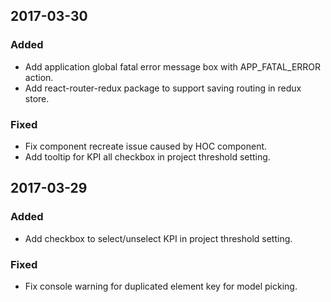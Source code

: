 ## 2017-03-30
### Added
- Add application global fatal error message box with APP_FATAL_ERROR action.
- Add react-router-redux package to support saving routing in redux store.

### Fixed
- Fix component recreate issue caused by HOC component.
- Add tooltip for KPI all checkbox in project threshold setting.

## 2017-03-29
### Added
- Add checkbox to select/unselect KPI in project threshold setting.

### Fixed
- Fix console warning for duplicated element key for model picking.